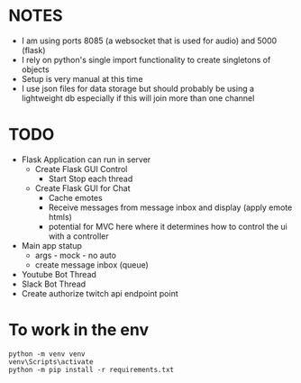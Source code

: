 # NOTES
* I am using ports 8085 (a websocket that is used for audio) and 5000 (flask)
* I rely on python's single import functionality to create singletons of objects
* Setup is very manual at this time
* I use json files for data storage but should probably be using a lightweight db especially if this will join more than one channel

# TODO
* Flask Application can run in server
	* Create Flask GUI Control
		* Start Stop each thread
	* Create Flask GUI for Chat
		* Cache emotes
		* Receive messages from message inbox and display (apply emote htmls)
		* potential for MVC here where it determines how to control the ui with a controller
* Main app statup
    * args - mock - no auto
    * create message inbox (queue)
* Youtube Bot Thread
* Slack Bot Thread
* Create authorize twitch api endpoint point

# To work in the env
```
python -m venv venv
venv\Scripts\activate
python -m pip install -r requirements.txt
```
